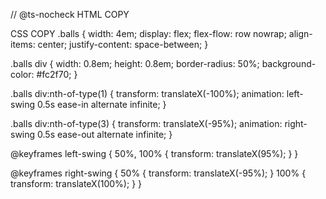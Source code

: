 // @ts-nocheck
HTML
COPY
<div class="balls">
  <div></div>
  <div></div>
  <div></div>
</div>
CSS
COPY
.balls {
  width: 4em;
  display: flex;
  flex-flow: row nowrap;
  align-items: center;
  justify-content: space-between;
}

.balls div {
  width: 0.8em;
  height: 0.8em;
  border-radius: 50%;
  background-color: #fc2f70;
}

.balls div:nth-of-type(1) {
  transform: translateX(-100%);
  animation: left-swing 0.5s ease-in alternate infinite;
}

.balls div:nth-of-type(3) {
  transform: translateX(-95%);
  animation: right-swing 0.5s ease-out alternate infinite;
}

@keyframes left-swing {
  50%,
  100% {
    transform: translateX(95%);
  }
}

@keyframes right-swing {
  50% {
    transform: translateX(-95%);
  }
  100% {
    transform: translateX(100%);
  }
}